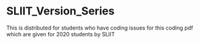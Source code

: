 # SLIIT_Version_Series
This is distributed for students who have coding issues for this coding pdf which are given for 2020 students by SLIIT
